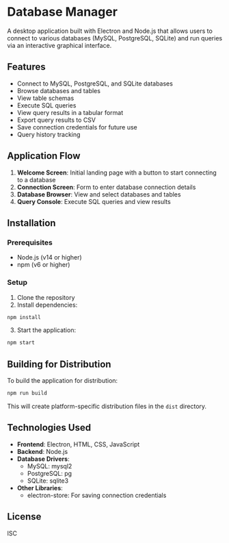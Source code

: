 # Database Manager

A desktop application built with Electron and Node.js that allows users to connect to various databases (MySQL, PostgreSQL, SQLite) and run queries via an interactive graphical interface.

## Features

- Connect to MySQL, PostgreSQL, and SQLite databases
- Browse databases and tables
- View table schemas
- Execute SQL queries
- View query results in a tabular format
- Export query results to CSV
- Save connection credentials for future use
- Query history tracking

## Application Flow

1. **Welcome Screen**: Initial landing page with a button to start connecting to a database
2. **Connection Screen**: Form to enter database connection details
3. **Database Browser**: View and select databases and tables
4. **Query Console**: Execute SQL queries and view results

## Installation

### Prerequisites

- Node.js (v14 or higher)
- npm (v6 or higher)

### Setup

1. Clone the repository
2. Install dependencies:

```bash
npm install
```

3. Start the application:

```bash
npm start
```

## Building for Distribution

To build the application for distribution:

```bash
npm run build
```

This will create platform-specific distribution files in the `dist` directory.

## Technologies Used

- **Frontend**: Electron, HTML, CSS, JavaScript
- **Backend**: Node.js
- **Database Drivers**:
  - MySQL: mysql2
  - PostgreSQL: pg
  - SQLite: sqlite3
- **Other Libraries**:
  - electron-store: For saving connection credentials

## License

ISC